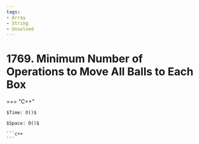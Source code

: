 ```yaml
---
tags:
- Array
- String
- Unsolved
---
```



# 1769. Minimum Number of Operations to Move All Balls to Each Box

=== "C++"

    $Time: O()$

    $Space: O()$

    ```c++
    ```